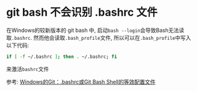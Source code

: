 
# git bash 不会识别 .bashrc 文件

在Windows的较新版本的 git bash 中, 启动`bash --login`会导致Bash无法读取`.bashrc`. 
然而他会读取`.bash_profile`文件, 所以可以在`.bash_profile`中写入以下代码:

```bash
if [ -f ~/.bashrc ]; then . ~/.bashrc; fi
```

来激活`bashrc`文件

参考: [Windows的Git：.bashrc或Git Bash Shell的等效配置文件](https://qastack.cn/programming/6883760/git-for-windows-bashrc-or-equivalent-configuration-files-for-git-bash-shell)